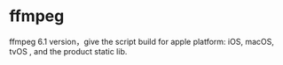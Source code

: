 # ffmpeg
ffmpeg 6.1 version，give the script build for apple platform: iOS, macOS, tvOS , and the product static lib.
